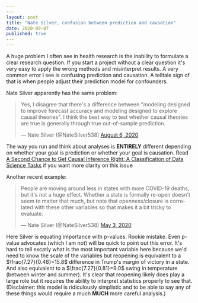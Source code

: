 ```yaml
---
​---
layout: post
title: "Nate Silver, confusion between prediction and causation"
date: 2020-09-07
published: true
​---
---
```




A huge problem I often see in health research is the inability to formulate a clear research question. If you start a project without a clear question it's very easy to apply the wrong methods and misinterpret results. A very common error I see is confusing prediction and causation. A telltale sign of that is when people adjust their prediction model for confounders.

Nate Silver apparently has the same problem:

<blockquote class="twitter-tweet"><p lang="en" dir="ltr">Yes, I disagree that there&#39;s a difference between &quot;modeling designed to improve forecast accuracy and modeling designed to explore causal theories&quot;. I think the best way to test whether causal theories are true is generally through true out-of-sample prediction.</p>&mdash; Nate Silver (@NateSilver538) <a href="https://twitter.com/NateSilver538/status/1291398402027257861?ref_src=twsrc%5Etfw">August 6, 2020</a></blockquote> <script async src="https://platform.twitter.com/widgets.js" charset="utf-8"></script>

The way you run and think about analyses is **ENTIRELY** different depending on whether your goal is prediction or whether your goal is causation. Read [A Second Chance to Get Causal Inference Right: A Classification of Data Science Tasks](https://amstat.tandfonline.com/doi/full/10.1080/09332480.2019.1579578) if you want more clarity on this issue

Another recent example: 

<blockquote class="twitter-tweet"><p lang="en" dir="ltr">People are moving around less in states with more COVID-19 deaths, but it&#39;s not a huge effect. Whether a state is formally re-open doesn&#39;t seem to matter that much, but note that openness/closure is correlated with these other variables so that makes it a bit tricky to evaluate.</p>&mdash; Nate Silver (@NateSilver538) <a href="https://twitter.com/NateSilver538/status/1256976450328068101?ref_src=twsrc%5Etfw">May 3, 2020</a></blockquote> <script async src="https://platform.twitter.com/widgets.js" charset="utf-8"></script>

Here Silver is equating importance with p-values. Rookie mistake. Even p-value advocates (which I am not) will be quick to point out this error. It's hard to tell excatly what is the most important variable here because we'd need to know the scale of the variables but reopening is equivalent to a $\frac{7.27}{0.46}=15.8$ difference in Trump's margin of victory in a state. And also equivalent to a $\frac{7.27}{0.81}=9.0$ swing in temperature (between winter and summer). It's clear that reopening likely does play a large role but it requires the ability to interpret statistics properly to see that. (Disclaimer: this model is ridiculously simplistic and to be able to say any of these things would require a much **MUCH** more careful analysis.)